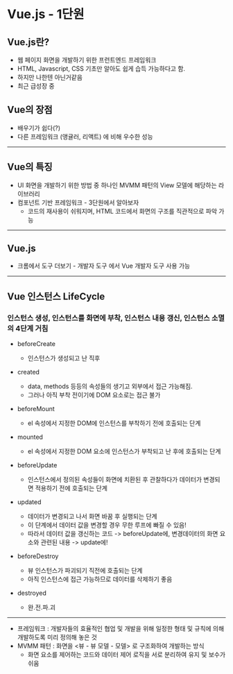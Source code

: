 # Vue.js - 1단원
## Vue.js란?

* 웹 페이지 화면을 개발하기 위한 프런트엔드 프레임워크
* HTML, Javascript, CSS 기초만 알아도 쉽게 습득 가능하다고 함.
* 하지만 나한텐 아닌거같음
* 최근 급성장 중

## Vue의 장점
* 배우기가 쉽다(?)
* 다른 프레임워크 (앵귤러, 리액트) 에 비해 우수한 성능

***

## Vue의 특징
* UI 화면을 개발하기 위한 방법 중 하나인 MVMM 패턴의 View 모델에 해당하는 라이브러리
* 컴포넌트 기반 프레임워크 - 3단원에서 알아보자
  * 코드의 재사용이 쉬워지며, HTML 코드에서 화면의 구조를 직관적으로 파악 가능


***

## Vue.js
* 크롬에서 도구 더보기 - 개발자 도구 에서 Vue 개발자 도구 사용 가능

***

## Vue 인스턴스 LifeCycle
### 인스턴스 생성, 인스턴스를 화면에 부착, 인스턴스 내용 갱신, 인스턴스 소멸의 4단계 거침
* beforeCreate
  + 인스턴스가 생성되고 난 직후

* created
  + data, methods 등등의 속성들의 생기고 외부에서 접근 가능해짐.
  + 그러나 아직 부착 전이기에 DOM 요소로는 접근 불가

* beforeMount
  + el 속성에서 지정한 DOM에 인스턴스를 부착하기 전에 호출되는 단계

* mounted
  + el 속성에서 지정한 DOM 요소에 인스턴스가 부착되고 난 후에 호출되는 단계

* beforeUpdate
  + 인스턴스에서 정의된 속성들이 화면에 치환된 후 관찰하다가 데이터가 변경되면 적용하기 전에 호출되는 단계

* updated
  + 데이터가 변경되고 나서 화면 바꿈 후 실행되는 단계
  + 이 단계에서 데이터 값을 변경할 경우 무한 루프에 빠질 수 있음!
  + 따라서 데이터 값을 갱신하는 코드 -> beforeUpdate에, 변경데이터의 화면 요소와 관련된 내용 -> update에!

* beforeDestroy
  + 뷰 인스턴스가 파괴되기 직전에 호출되는 단계
  + 아직 인스턴스에 접근 가능하므로 데이터를 삭제하기 좋음

* destroyed
  + 완.전.파.괴

***

- 프레임워크 : 개발자들의 효율적인 협업 및 개발을 위해 일정한 형태 및 규칙에 의해 개발하도록 미리 정의해 놓은 것
- MVMM 패턴 : 화면을 <뷰 - 뷰 모델 - 모델> 로 구조화하여 개발하는 방식
  - 화면 요소를 제어하는 코드와 데이터 제어 로직을 서로 분리하여 유지 및 보수가 쉬움
